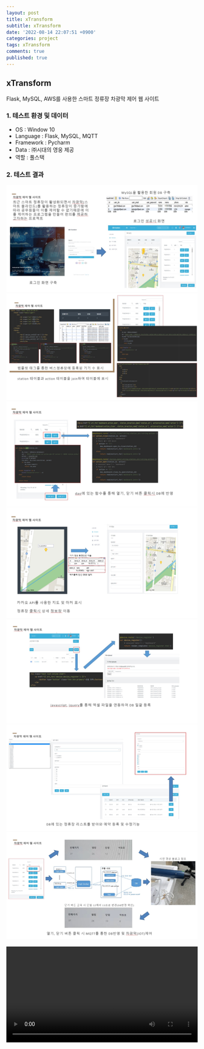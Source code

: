```yaml
---
layout: post
title: xTransform
subtitle: xTransform
date: '2022-08-14 22:07:51 +0900'
categories: project
tags: xTransform
comments: true
published: true
---
```

## xTransform
Flask, MySQL, AWS를 사용한 스마트 정류장 차광막 제어 웹 사이트<br>
<h3>1. 테스트 환경 및 데이터</h3>
<ul>
  <li>OS : Window 10</li>
  <li>Language : Flask, MySQL, MQTT</li>
  <li>Framework : Pycharm</li>
  <li>Data : ㈜시대의 영웅 제공</li>
  <li>역할 : 풀스택</li>
</ul>
<h3>2. 테스트 결과</h3>
<img src="/assets/img/xtransform-1.jpg" title="xtransform-1" alt="xtransform-1"/><br>
<img src="/assets/img/xtransform-2.jpg" title="xtransform-2" alt="xtransform-2"/><br>
<img src="/assets/img/xtransform-3.jpg" title="xtransform-3" alt="xtransform-3"/><br>
<img src="/assets/img/xtransform-4.jpg" title="xtransform-4" alt="xtransform-4"/><br>
<img src="/assets/img/xtransform-5.jpg" title="xtransform-5" alt="xtransform-5"/><br>
<img src="/assets/img/xtransform-6.jpg" title="xtransform-6" alt="xtransform-6"/><br>
<img src="/assets/img/xtransform-7.jpg" title="xtransform-7" alt="xtransform-7"/><br>
<br>
<video
  width="100%"
  src="/assets/img/xt3.mp4"
  cotrols
  autoplay
></video>

